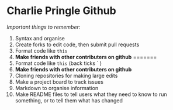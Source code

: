 # Charlie Pringle Github

*Important things to remember:*
  1. Syntax and organise
  2. Create forks to edit code, then submit pull requests
  3. Format code like `this`
  4. **Make friends with other contributers on github**
=======
  3. Format code like `this` (back ticks ` )
  4. **Make friends with other contributers on github**
  5. Cloning repositories for making large edits
  6. Make a project board to track issues
  7. Markdown to organise information
  8. Make README files to tell users what they need to know to run something, or to tell them what has changed

